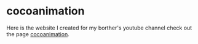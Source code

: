 # cocoanimation

Here is the website I created for my borther's youtube channel check out the page [cocoanimation](https://julesg10.github.io/cocoanimation/).

